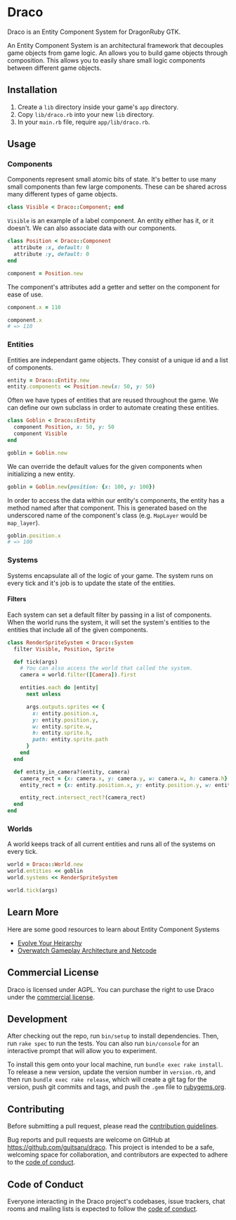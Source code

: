 # Draco

Draco is an Entity Component System for DragonRuby GTK.

An Entity Component System is an architectural framework that decouples game objects from game logic. An allows you to
build game objects through composition. This allows you to easily share small logic components between different game
objects.

## Installation

1. Create a `lib` directory inside your game's `app` directory.
2. Copy `lib/draco.rb` into your new `lib` directory.
3. In your `main.rb` file, require `app/lib/draco.rb`.

## Usage

### Components

Components represent small atomic bits of state. It's better to use many small components than few large components.
These can be shared across many different types of game objects.

```ruby
class Visible < Draco::Component; end
```

`Visible` is an example of a label component. An entity either has it, or it doesn't. We can also associate data with our
components.

```ruby
class Position < Draco::Component
  attribute :x, default: 0
  attribute :y, default: 0
end

component = Position.new
```

The component's attributes add a getter and setter on the component for ease of use.

```ruby
component.x = 110

component.x
# => 110
```

### Entities

Entities are independant game objects. They consist of a unique id and a list of components.

```ruby
entity = Draco::Entity.new
entity.components << Position.new(x: 50, y: 50)
```

Often we have types of entities that are reused throughout the game. We can define our own subclass in order to automate creating these entities.

```ruby
class Goblin < Draco::Entity
  component Position, x: 50, y: 50
  component Visible
end

goblin = Goblin.new
```

We can override the default values for the given components when initializing a new entity.

```ruby
goblin = Goblin.new(position: {x: 100, y: 100})
```

In order to access the data within our entity's components, the entity has a method named after that component. This is generated based on the
underscored name of the component's class (e.g. `MapLayer` would be `map_layer`).

```ruby
goblin.position.x
# => 100
```

### Systems

Systems encapsulate all of the logic of your game. The system runs on every tick and it's job is to update the state of the entities.

#### Filters

Each system can set a default filter by passing in a list of components. When the world runs the system, it will set the system's entities to the
entities that include all of the given components.

```ruby
class RenderSpriteSystem < Draco::System
  filter Visible, Position, Sprite

  def tick(args)
    # You can also access the world that called the system.
    camera = world.filter([Camera]).first

    entities.each do |entity|
      next unless

      args.outputs.sprites << {
        x: entity.position.x,
        y: entity.position.y,
        w: entity.sprite.w,
        h: entity.sprite.h,
        path: entity.sprite.path
      }
    end
  end

  def entity_in_camera?(entity, camera)
    camera_rect = {x: camera.x, y: camera.y, w: camera.w, h: camera.h}
    entity_rect = {x: entity.position.x, y: entity.position.y, w: entity.sprite.w, h: entity.sprite.h}

    entity_rect.intersect_rect?(camera_rect)
  end
end
```

### Worlds

A world keeps track of all current entities and runs all of the systems on every tick.

```ruby
world = Draco::World.new
world.entities << goblin
world.systems << RenderSpriteSystem

world.tick(args)
```

## Learn More

Here are some good resources to learn about Entity Component Systems

- [Evolve Your Heirarchy](https://cowboyprogramming.com/2007/01/05/evolve-your-heirachy/)
- [Overwatch Gameplay Architecture and Netcode](https://www.youtube.com/watch?v=W3aieHjyNvw)

## Commercial License

Draco is licensed under AGPL. You can purchase the right to use Draco under the [commercial license](https://github.com/guitsaru/draco/blob/master/COMM-LICENSE).

## Development

After checking out the repo, run `bin/setup` to install dependencies. Then, run `rake spec` to run the tests. You can also run `bin/console` for an interactive prompt that will allow you to experiment.

To install this gem onto your local machine, run `bundle exec rake install`. To release a new version, update the version number in `version.rb`, and then run `bundle exec rake release`, which will create a git tag for the version, push git commits and tags, and push the `.gem` file to [rubygems.org](https://rubygems.org).

## Contributing

Before submitting a pull request, please read the [contribution guidelines](https://github.com/guitsaru/draco/blob/master/.github/contributing.md).

Bug reports and pull requests are welcome on GitHub at https://github.com/guitsaru/draco. This project is intended to be a safe, welcoming space for collaboration, and contributors are expected to adhere to the [code of conduct](https://github.com/guitsaru/draco/blob/master/CODE_OF_CONDUCT.md).

## Code of Conduct

Everyone interacting in the Draco project's codebases, issue trackers, chat rooms and mailing lists is expected to follow the [code of conduct](https://github.com/guitsaru/draco/blob/master/CODE_OF_CONDUCT.md).
